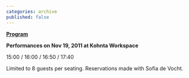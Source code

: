```yaml
---
categories: archive
published: false
---
```


**[Program](https://www.dropbox.com/s/yxc1kt7mjrsctey/TactileHelsinki-ProgramMenu.pdf)**

**Performances on Nov 19, 2011 at Kohnta Workspace**

15:00 / 16:00 / 16:50 / 17:40

Limited to 8 guests per seating. Reservations made with Sofia de Vocht.